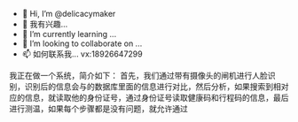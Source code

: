 - 👋 Hi, I’m @delicacymaker
- 👀 我有兴趣... 
- 🌱 I’m currently learning ...
- 💞️ I’m looking to collaborate on ...
- 📫 如何联系我... vx:18926647299 

我正在做一个系统，简介如下：
首先，我们通过带有摄像头的闸机进行人脸识别，识别后的信息会与的数据库里面的信息进行对比，然后分析，如果搜索到相对应的信息，就读取他的身份证号，通过身份证号读取健康码和行程码的信息，最后进行测温，如果每个步骤都是没有问题，就允许通过
<!---
delicacymaker/delicacymaker is a ✨ special ✨ repository because its `README.md` (this file) appears on your GitHub profile.
You can click the Preview link to take a look at your changes.
--->
